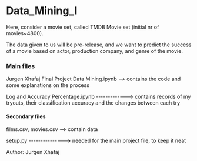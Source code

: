 # Data_Mining_I

Here, consider a movie set, called TMDB Movie set (initial nr of movies~4800).

The data given to us will be pre-release, and we want to predict the success of a movie based on actor, production company, and genre of the movie.

### Main files

Jurgen Xhafaj Final Project Data Mining.ipynb --> contains the code and some explanations on the process

Log and Accuracy Percentage.ipynb -------------> contains records of my tryouts, their classification accuracy and the changes between each try


#### Secondary files
films.csv, movies.csv --> contain data

setup.py ---------------> needed for the main project file, to keep it neat

Author: Jurgen Xhafaj
